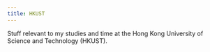 ```yaml
---
title: HKUST
---
```


Stuff relevant to my studies and time at the Hong Kong University of Science and Technology (HKUST).
